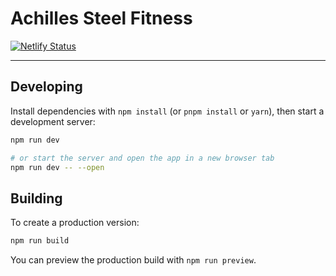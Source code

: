 # Achilles Steel Fitness

[![Netlify Status](https://api.netlify.com/api/v1/badges/78355317-d008-4cd4-ab7f-3babb5c2cab9/deploy-status)](https://app.netlify.com/sites/achilles-steel-fitness/deploys)

---

## Developing

Install dependencies with `npm install` (or `pnpm install` or `yarn`), then start a development server:

```bash
npm run dev

# or start the server and open the app in a new browser tab
npm run dev -- --open
```

## Building

To create a production version:

```bash
npm run build
```

You can preview the production build with `npm run preview`.
